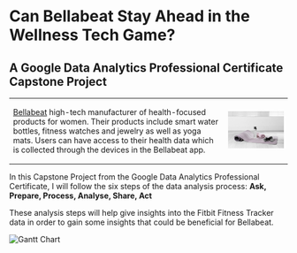# Can Bellabeat Stay Ahead in the Wellness Tech Game?

## A Google Data Analytics Professional Certificate Capstone Project


|                                             |                                             |
|---------------------------------------------|---------------------------------------------|
| <p>[Bellabeat](https://bellabeat.com/) high-tech manufacturer of health-focused products for women. Their products include smart water bottles, fitness watches and jewelry as well as yoga mats. Users can have access to their health data which is collected through the devices in the Bellabeat app.</p> | <img src="bella.jpeg" alt="Bellabeat" width="600"> |




In this Capstone Project from the Google Data Analytics Professional Certificate, I will follow the six steps of the data analysis process:
**Ask, Prepare, Process, Analyse, Share, Act**

These analysis steps will help give insights into the Fitbit Fitness Tracker data in order to gain some insights that could be beneficial for Bellabeat.

![Gantt Chart](Fitbit_Analysis_and_Data_Project_Managemet.png)
